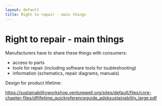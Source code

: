 ```yaml
---
layout: default
title: Right to repair - main things
---
```

# Right to repair - main things

Manufacturers have to share these things with consumers:
- access to parts
- tools for repair (including software tools for toubleshooting)
- information (schematics, repair diagrams, manuals)


Design for product lifetime:

https://sustainabilityworkshop.venturewell.org/sites/default/files/core-chapter-files/dflifetime_quickreferenceguide_adsksustainability_large.pdf
